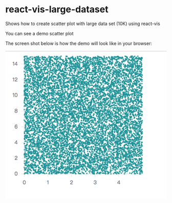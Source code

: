 # react-vis-large-dataset

Shows how to create scatter plot with large data set (10K) using react-vis

You can see a demo scatter plot 

The screen shot below is how the demo will look like in your browser:

![screenshot]

[screenshot]: https://github.com/syt123450/react-vis-large-dataset/blob/master/assets/screenshot.png
